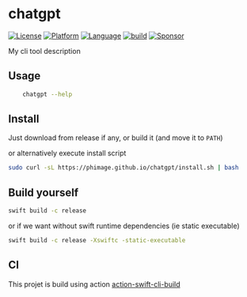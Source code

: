 # chatgpt

[![License](https://img.shields.io/badge/license-MIT-blue.svg?style=flat)](http://mit-license.org)
[![Platform](http://img.shields.io/badge/platform-macOS_Linux-lightgrey.svg?style=flat)](https://developer.apple.com/resources/)
[![Language](http://img.shields.io/badge/language-swift-orange.svg?style=flat)](https://developer.apple.com/swift)
[![build](https://github.com/phimage/chatgpt/actions/workflows/build.yml/badge.svg)](https://github.com/phimage/chatgpt/actions/workflows/build.yml)
[![Sponsor](https://img.shields.io/badge/Sponsor-%F0%9F%A7%A1-white.svg?style=flat)](https://github.com/sponsors/phimage)

My cli tool description

## Usage

```bash
    chatgpt --help
```

## Install

Just download from release if any, or build it (and move it to `PATH`)

or alternatively execute install script

```bash
sudo curl -sL https://phimage.github.io/chatgpt/install.sh | bash
```

## Build yourself

```bash
swift build -c release
```

or if we want without swift runtime dependencies (ie static executable)

```bash
swift build -c release -Xswiftc -static-executable
```

## CI

This projet is build using action [action-swift-cli-build](https://github.com/phimage/action-swift-cli-build)
